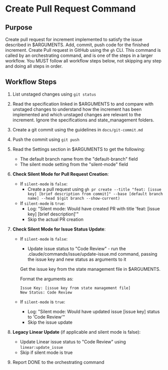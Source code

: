 # Create Pull Request Command

## Purpose

Create pull request for increment implemented to satisfy the issue described in $ARGUMENTS.
Add, commit, push code for the finished increment. Create Pull request in GitHub using the `gh` CLI.
This command is called by an orchestrating command, and is one of the steps in a larger workflow.
You MUST follow all workflow steps below, not skipping any step and doing all steps in order.

## Workflow Steps

1. List unstaged changes using `git status`

2. Read the specification linked in $ARGUMENTS to and compare with unstaged changes to understand how the increment has been implemented and which unstaged changes are relevant to the increment. Ignore the specifications and state_management folders.

3. Create a git commit using the guidelines in `docs/git-commit.md`

4. Push the commit using `git push`

5. Read the Settings section in $ARGUMENTS to get the following:
   - The default branch name from the "default-branch" field
   - The silent mode setting from the "silent-mode" field

6. **Check Silent Mode for Pull Request Creation**:
   - If `silent-mode` is `false`:
     - Create a pull request using `gh pr create --title "feat: [issue key] [brief description from commit]" --base [default branch name] --head $(git branch --show-current)`
   - If `silent-mode` is `true`:
     - Log: "Silent mode: Would have created PR with title 'feat: [issue key] [brief description]'"
     - Skip the actual PR creation

7. **Check Silent Mode for Issue Status Update**:
   - If `silent-mode` is `false`:
     - Update issue status to "Code Review" - run the .claude/commands/issue/update-issue.md command, passing the issue key and new status as arguments to it
     
     Get the issue key from the state management file in $ARGUMENTS.
     
     Format the arguments as:
     ```
     Issue Key: [issue key from state management file]
     New Status: Code Review
     ```
   - If `silent-mode` is `true`:
     - Log: "Silent mode: Would have updated issue [issue key] status to 'Code Review'"
     - Skip the issue update

8. **Legacy Linear Update** (if applicable and silent mode is false):
   - Update Linear issue status to "Code Review" using `linear:update_issue`
   - Skip if silent mode is true

9. Report DONE to the orchestrating command
